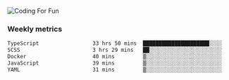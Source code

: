 ![Coding For Fun](https://glitch-art.vercel.app/api/simple?word=<Rise%20/>)

### Weekly metrics

<!--START_SECTION:waka-->

```txt
TypeScript                 33 hrs 50 mins  █████████████████████░░░░   83.91 %
SCSS                       3 hrs 29 mins   ██░░░░░░░░░░░░░░░░░░░░░░░   08.64 %
Docker                     40 mins         ▒░░░░░░░░░░░░░░░░░░░░░░░░   01.69 %
JavaScript                 39 mins         ▒░░░░░░░░░░░░░░░░░░░░░░░░   01.61 %
YAML                       31 mins         ▒░░░░░░░░░░░░░░░░░░░░░░░░   01.30 %
```

<!--END_SECTION:waka-->
